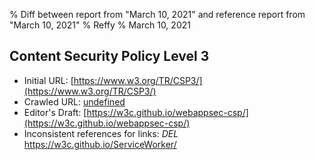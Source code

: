 % Diff between report from "March 10, 2021" and reference report from "March 10, 2021"
% Reffy
% March 10, 2021

## Content Security Policy Level 3

- Initial URL: [https://www.w3.org/TR/CSP3/](https://www.w3.org/TR/CSP3/)
- Crawled URL: [undefined](undefined)
- Editor's Draft: [https://w3c.github.io/webappsec-csp/](https://w3c.github.io/webappsec-csp/)
- Inconsistent references for links: *DEL* https://w3c.github.io/ServiceWorker/


